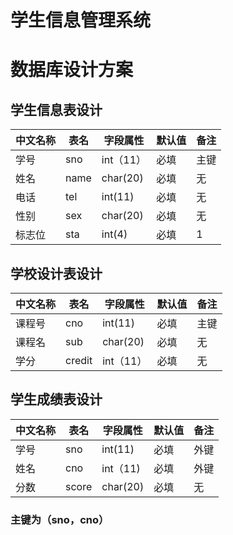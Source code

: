 # 学生信息管理系统

# 数据库设计方案
## 学生信息表设计

| 中文名称 | 表名 | 字段属性 | 默认值 | 备注 |
|---------|------|--------|-------|------|
| 学号 | sno | int（11）| 必填 | 主键 |
| 姓名 | name | char(20)| 必填 | 无 |
| 电话 | tel | int(11) | 必填 | 无 |
| 性别 | sex | char(20) | 必填 | 无 |
| 标志位 | sta | int(4) | 必填 | 1 |

## 学校设计表设计
| 中文名称 | 表名 | 字段属性 | 默认值 | 备注 |
|---------|-----|---------|-------|------|
| 课程号 | cno | int(11) | 必填 | 主键 |
| 课程名 | sub | char(20) | 必填 | 无 |
| 学分 | credit | int（11） | 必填 | 无 |

## 学生成绩表设计
| 中文名称 | 表名 | 字段属性 | 默认值 | 备注 |
|---------|-----|---------|-------|------|
| 学号 | sno | int(11) | 必填 | 外键 |
| 姓名 | cno | int（11) | 必填 | 外键 |
| 分数 | score | char(20) | 必填 | 无 |
### 主键为（sno，cno）

